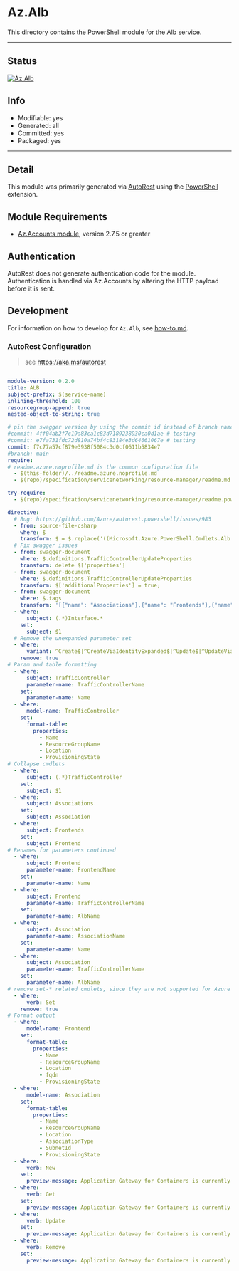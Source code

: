 <!-- region Generated -->
# Az.Alb
This directory contains the PowerShell module for the Alb service.

---
## Status
[![Az.Alb](https://img.shields.io/powershellgallery/v/Az.Alb.svg?style=flat-square&label=Az.Alb "Az.Alb")](https://www.powershellgallery.com/packages/Az.Alb/)

## Info
- Modifiable: yes
- Generated: all
- Committed: yes
- Packaged: yes

---
## Detail
This module was primarily generated via [AutoRest](https://github.com/Azure/autorest) using the [PowerShell](https://github.com/Azure/autorest.powershell) extension.

## Module Requirements
- [Az.Accounts module](https://www.powershellgallery.com/packages/Az.Accounts/), version 2.7.5 or greater

## Authentication
AutoRest does not generate authentication code for the module. Authentication is handled via Az.Accounts by altering the HTTP payload before it is sent.

## Development
For information on how to develop for `Az.Alb`, see [how-to.md](how-to.md).
<!-- endregion -->

### AutoRest Configuration
> see https://aka.ms/autorest

```yaml

module-version: 0.2.0
title: ALB
subject-prefix: $(service-name)
inlining-threshold: 100
resourcegroup-append: true
nested-object-to-string: true

# pin the swagger version by using the commit id instead of branch name
#commit: 4ff04ab2f7c19a83ca1c83d7189238930ca0d1ae # testing
#commit: e7fa731fdc72d810a74bf4c83184e3d64661067e # testing
commit: f7c77a57cf879e3938f5084c3d0cf0611b5834e7
#branch: main
require:
# readme.azure.noprofile.md is the common configuration file
  - $(this-folder)/../readme.azure.noprofile.md
  - $(repo)/specification/servicenetworking/resource-manager/readme.md

try-require: 
  - $(repo)/specification/servicenetworking/resource-manager/readme.powershell.md

directive:
  # Bug: https://github.com/Azure/autorest.powershell/issues/983
  - from: source-file-csharp
    where: $
    transform: $ = $.replace('((Microsoft.Azure.PowerShell.Cmdlets.Alb.Models.Api20230501Preview.IAssociationPropertiesInternal)Property).AssociationType = value;', '((Microsoft.Azure.PowerShell.Cmdlets.Alb.Models.Api20230501Preview.IAssociationPropertiesInternal)Property).AssociationType = value ?? "";');
  # Fix swagger issues
  - from: swagger-document
    where: $.definitions.TrafficControllerUpdateProperties
    transform: delete $['properties']
  - from: swagger-document
    where: $.definitions.TrafficControllerUpdateProperties
    transform: $['additionalProperties'] = true;
  - from: swagger-document
    where: $.tags
    transform: '[{"name": "Associations"},{"name": "Frontends"},{"name": "TrafficController"},{"name": "Operations"}]'
  - where:
      subject: (.*)Interface.*
    set:
      subject: $1
  # Remove the unexpanded parameter set
  - where:
      variant: ^Create$|^CreateViaIdentityExpanded$|^Update$|^UpdateViaIdentity$
    remove: true
# Param and table formatting
  - where:
      subject: TrafficController
      parameter-name: TrafficControllerName
    set:
      parameter-name: Name
  - where:
      model-name: TrafficController
    set:
      format-table:
        properties:
          - Name
          - ResourceGroupName
          - Location
          - ProvisioningState
# Collapse cmdlets
  - where:
      subject: (.*)TrafficController
    set:
      subject: $1
  - where:
      subject: Associations
    set:
      subject: Association
  - where: 
      subject: Frontends
    set: 
      subject: Frontend
# Renames for parameters continued
  - where:
      subject: Frontend
      parameter-name: FrontendName
    set:
      parameter-name: Name
  - where:
      subject: Frontend
      parameter-name: TrafficControllerName
    set:
      parameter-name: AlbName
  - where:
      subject: Association
      parameter-name: AssociationName
    set:
      parameter-name: Name
  - where:
      subject: Association
      parameter-name: TrafficControllerName
    set:
      parameter-name: AlbName
# remove set-* related cmdlets, since they are not supported for Azure PowerShell modules.
  - where:
      verb: Set
    remove: true
# Format output
  - where:
      model-name: Frontend
    set:
      format-table:
        properties:
          - Name
          - ResourceGroupName
          - Location
          - fqdn
          - ProvisioningState
  - where:
      model-name: Association
    set:
      format-table:
        properties:
          - Name
          - ResourceGroupName
          - Location
          - AssociationType
          - SubnetId
          - ProvisioningState
  - where:
      verb: New
    set:
      preview-message: Application Gateway for Containers is currently in Preview.
  - where:
      verb: Get
    set:
      preview-message: Application Gateway for Containers is currently in Preview.
  - where:
      verb: Update
    set:
      preview-message: Application Gateway for Containers is currently in Preview.
  - where:
      verb: Remove
    set:
      preview-message: Application Gateway for Containers is currently in Preview.
